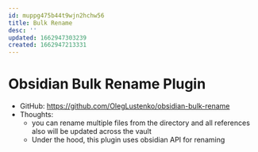 ```yaml
---
id: muppg475b44t9wjn2hchw56
title: Bulk Rename
desc: ''
updated: 1662947303239
created: 1662947213331
---
```

# Obsidian Bulk Rename Plugin

- GitHub: https://github.com/OlegLustenko/obsidian-bulk-rename
- Thoughts:
    - you can rename multiple files from the directory and all references also will be updated across the vault
    - Under the hood, this plugin uses obsidian API for renaming